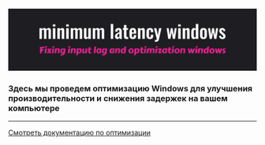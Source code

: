 ![Windows 10 Latency Optimization](https://github.com/uzyanbaev/minimum-latency-windows/blob/main/screenshots/main.png)

###  Здесь мы проведем оптимизацию Windows для улучшения производительности и снижения задержек на вашем компьютере

<hr>

[Смотреть документацию по оптимизации](https://github.com/uzyanbaev/minimum-latency-windows/blob/main/content/readme.md)